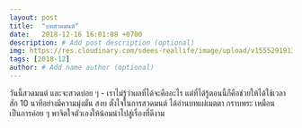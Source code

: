 ```yaml
---
layout: post
title:  "บทสวดมนต์"
date:   2018-12-16 16:01:08 +0700
description: # Add post description (optional)
img: https://res.cloudinary.com/sdees-reallife/image/upload/v1555291913/IMG_20181216_183355252.jpg # Add image post (optional)
tags: [2018-12]
author: # Add name author (optional)
---
```

วันนี้สวดมนต์ และจะสวดบ่อย ๆ - เราไม่รู้ว่าผลที่ได้จะคืออะไร แต่ที่ได้รู้ตอนนี้ก็คือช่วยให้ได้ใช้เวลาสัก 10 นาทีอย่างมีความมุ่งมั่น สงบ ตั้งใจในการสวดมนต์ ได้อ่านบทแผ่เมตตา กราบพระ เหมือนเป็นการค่อย ๆ พาจิตใจตัวเองให้น้อมนำไปสู่เรื่องที่ดีงาม
